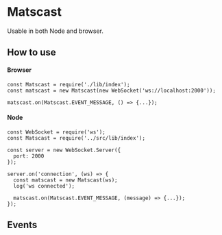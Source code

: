 # Matscast

Usable in both Node and browser.


## How to use

#### Browser
```
const Matscast = require('./lib/index');
const matscast = new Matscast(new WebSocket('ws://localhost:2000'));

matscast.on(Matscast.EVENT_MESSAGE, () => {...});
```

#### Node
```
const WebSocket = require('ws');
const Matscast = require('../src/lib/index');

const server = new WebSocket.Server({
  port: 2000
});

server.on('connection', (ws) => {
  const matscast = new Matscast(ws);
  log('ws connected');

  matscast.on(Matscast.EVENT_MESSAGE, (message) => {...});
});
```

## Events
